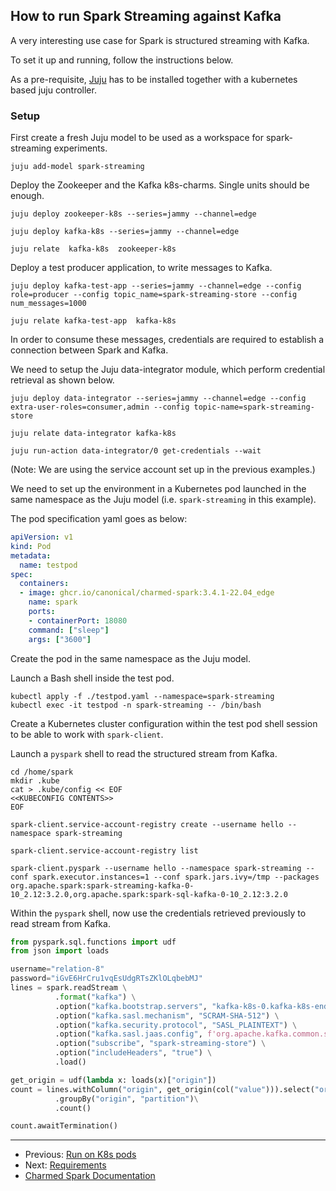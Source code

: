 ## How to run Spark Streaming against Kafka

A very interesting use case for Spark is structured streaming with Kafka. 

To set it up and running, follow the instructions below. 

As a pre-requisite, [Juju](https://juju.is/docs/olm/install-juju) has to be installed together with a kubernetes based juju controller.

### Setup

First create a fresh Juju model to be used as a workspace for spark-streaming experiments.

```shell
juju add-model spark-streaming
```

Deploy the Zookeeper and the Kafka k8s-charms. Single units should be enough. 

```shell
juju deploy zookeeper-k8s --series=jammy --channel=edge

juju deploy kafka-k8s --series=jammy --channel=edge

juju relate  kafka-k8s  zookeeper-k8s
```

Deploy a test producer application, to write messages to Kafka.

```shell
juju deploy kafka-test-app --series=jammy --channel=edge --config role=producer --config topic_name=spark-streaming-store --config num_messages=1000

juju relate kafka-test-app  kafka-k8s
```

In order to consume these messages, credentials are required to establish a connection between Spark and Kafka.

We need to setup the Juju data-integrator module, which perform credential retrieval as shown below.

```shell
juju deploy data-integrator --series=jammy --channel=edge --config extra-user-roles=consumer,admin --config topic-name=spark-streaming-store

juju relate data-integrator kafka-k8s 

juju run-action data-integrator/0 get-credentials --wait 
```

(Note: We are using the service account set up in the previous examples.)

We need to set up the environment in a Kubernetes pod launched in the same namespace as the Juju model (i.e. `spark-streaming` in this example).

The pod specification yaml goes as below:

```yaml
apiVersion: v1
kind: Pod
metadata:
  name: testpod
spec:
  containers:
  - image: ghcr.io/canonical/charmed-spark:3.4.1-22.04_edge
    name: spark
    ports:
    - containerPort: 18080
    command: ["sleep"]
    args: ["3600"]
```

Create the pod in the same namespace as the Juju model.

Launch a Bash shell inside the test pod. 

```shell
kubectl apply -f ./testpod.yaml --namespace=spark-streaming
kubectl exec -it testpod -n spark-streaming -- /bin/bash
```

Create a Kubernetes cluster configuration within the test pod shell session to be able to work with `spark-client`.

Launch a `pyspark` shell to read the structured stream from Kafka.

```shell
cd /home/spark
mkdir .kube
cat > .kube/config << EOF
<<KUBECONFIG CONTENTS>>
EOF

spark-client.service-account-registry create --username hello --namespace spark-streaming

spark-client.service-account-registry list

spark-client.pyspark --username hello --namespace spark-streaming --conf spark.executor.instances=1 --conf spark.jars.ivy=/tmp --packages org.apache.spark:spark-streaming-kafka-0-10_2.12:3.2.0,org.apache.spark:spark-sql-kafka-0-10_2.12:3.2.0
```

Within the `pyspark` shell, now use the credentials retrieved previously to read stream from Kafka.

```python
from pyspark.sql.functions import udf
from json import loads

username="relation-8"
password="iGvE6HrCru1vqEsUdgRTsZKlOLqbebMJ"
lines = spark.readStream \
          .format("kafka") \
          .option("kafka.bootstrap.servers", "kafka-k8s-0.kafka-k8s-endpoints:9092") \
          .option("kafka.sasl.mechanism", "SCRAM-SHA-512") \
          .option("kafka.security.protocol", "SASL_PLAINTEXT") \
          .option("kafka.sasl.jaas.config", f'org.apache.kafka.common.security.scram.ScramLoginModule required username={username} password={password};') \
          .option("subscribe", "spark-streaming-store") \
          .option("includeHeaders", "true") \
          .load()

get_origin = udf(lambda x: loads(x)["origin"])
count = lines.withColumn("origin", get_origin(col("value"))).select("origin")\
          .groupBy("origin", "partition")\
          .count()

count.awaitTermination()
```

***

 * Previous: [Run on K8s pods](/t/spark-client-snap-how-to-run-on-k8s-in-a-pod/8961)    
 * Next: [Requirements](/t/spark-client-snap-reference-requirements/8962)  
 * [Charmed Spark Documentation](https://discourse.charmhub.io/t/charmed-spark-documentation/8963)